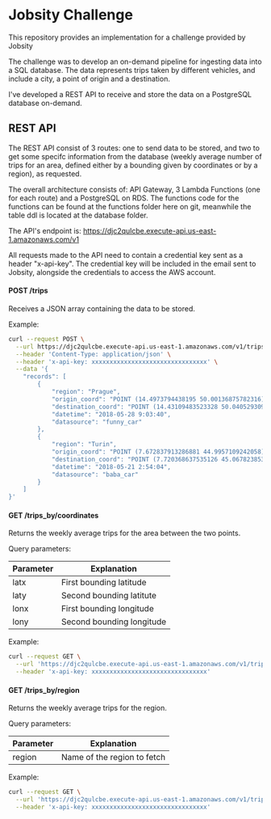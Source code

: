 # Jobsity Challenge

This repository provides an implementation for a challenge provided by Jobsity

The challenge was to develop an on-demand pipeline for ingesting data into a SQL database. The data represents trips taken by different vehicles, and include a city, a point of origin and a destination.

I've developed a REST API to receive and store the data on a PostgreSQL database on-demand.

## REST API
The REST API consist of 3 routes: one to send data to be stored, and two to get some specifc information from the database (weekly average number of trips for an area, defined either by a bounding given by coordinates or by a region), as requested.

The overall architecture consists of: API Gateway, 3 Lambda Functions (one for each route) and a PostgreSQL on RDS. The functions code for the functions can be found at the functions folder here on git, meanwhile the table ddl is located at the database folder.

The API's endpoint is: https://djc2qulcbe.execute-api.us-east-1.amazonaws.com/v1

All requests made to the API need to contain a credential key sent as a header "x-api-key". The credential key will be included in the email sent to Jobsity, alongside the credentials to access the AWS account.


#### POST /trips
Receives a JSON array containing the data to be stored.

Example:
```bash
curl --request POST \
  --url https://djc2qulcbe.execute-api.us-east-1.amazonaws.com/v1/trips \
  --header 'Content-Type: application/json' \
  --header 'x-api-key: xxxxxxxxxxxxxxxxxxxxxxxxxxxxxxxx' \
  --data '{
	"records": [
		{
			"region": "Prague",
			"origin_coord": "POINT (14.4973794438195 50.00136875782316)",
			"destination_coord": "POINT (14.43109483523328 50.04052930943246)",
			"datetime": "2018-05-28 9:03:40",
			"datasource": "funny_car"
		},
		{
			"region": "Turin",
			"origin_coord": "POINT (7.672837913286881 44.9957109242058)",
			"destination_coord": "POINT (7.720368637535126 45.06782385393849)",
			"datetime": "2018-05-21 2:54:04",
			"datasource": "baba_car"
		}
	]
}'
```



#### GET /trips_by/coordinates

Returns the weekly average trips for the area between the two points.

Query parameters:

| Parameter | Explanation               |
|-----------|---------------------------|
| latx      | First bounding latitude   |
| laty      | Second bounding latitute  |  
| lonx      | First bounding longitude  |  
| lony      | Second bounding longitude | 

Example:
```bash
curl --request GET \
  --url 'https://djc2qulcbe.execute-api.us-east-1.amazonaws.com/v1/trips_by/coordinates?latx=13.001&laty=15.564&lonx=50&lony=52' \
  --header 'x-api-key: xxxxxxxxxxxxxxxxxxxxxxxxxxxxxxxx'
```


#### GET /trips_by/region

Returns the weekly average trips for the region.

Query parameters:

| Parameter   | Explanation                   |
|-------------|-------------------------------|
| region      | Name of the region to fetch   |

Example:
```bash
curl --request GET \
  --url 'https://djc2qulcbe.execute-api.us-east-1.amazonaws.com/v1/trips_by/region?region=Prague' \
  --header 'x-api-key: xxxxxxxxxxxxxxxxxxxxxxxxxxxxxxxx'
```
